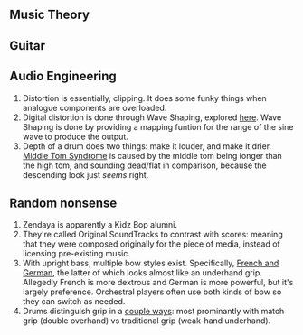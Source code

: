 ## Music Theory

## Guitar

## Audio Engineering
1. Distortion is essentially, clipping. It does some funky things when analogue components are overloaded.
1. Digital distortion is done through Wave Shaping, explored [here](https://benmosheron.gitlab.io/blog/2020/04/26/distortion.html). Wave Shaping is done by providing a mapping funtion for the range of the sine wave to produce the output.
1. Depth of a drum does two things: make it louder, and make it drier. [Middle Tom Syndrome](https://www.lowvolumedrumming.org/descending-toms/) is caused by the middle tom being longer than the high tom, and sounding dead/flat in comparison, because the descending look just *seems* right.

## Random nonsense
1. Zendaya is apparently a Kidz Bop alumni.
1. They're called Original SoundTracks to contrast with scores: meaning that they were composed originally for the piece of media, instead of licensing pre-existing music.
1. With upright bass, multiple bow styles exist. Specifically, [French and German](https://gollihurmusic.com/french-or-german-bow-which-should-i-choose/), the latter of which looks almost like an underhand grip. Allegedly French is more dextrous and German is more powerful, but it's largely preference. Orchestral players often use both kinds of bow so they can switch as needed.
1. Drums distinguish grip in a [couple ways](https://www.libertyparkmusic.com/drum-sticks-grip-guide/): most prominantly with match grip (double overhand) vs traditional grip (weak-hand underhand).
